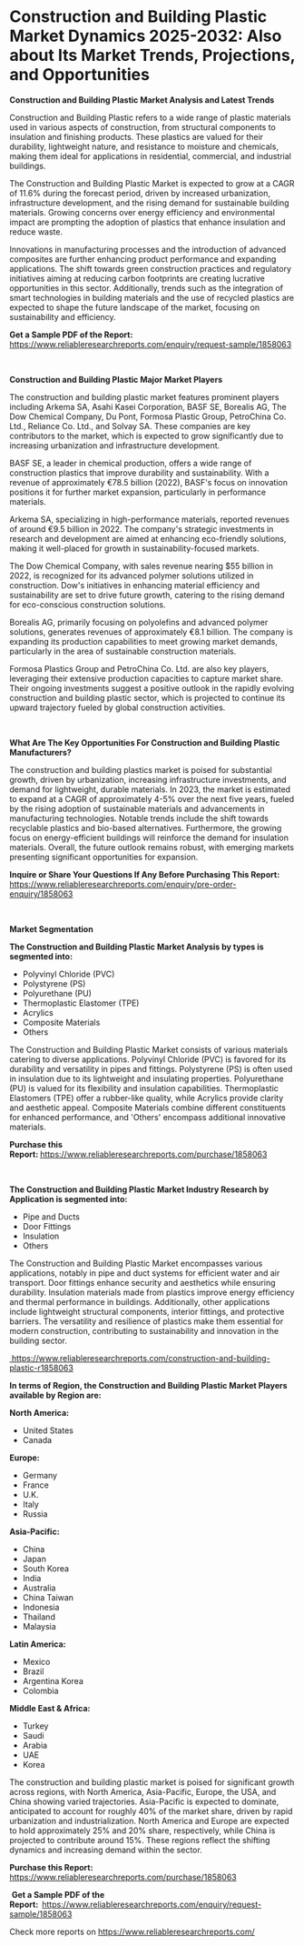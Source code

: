 <p><h1>Construction and Building Plastic Market Dynamics 2025-2032: Also about Its Market Trends, Projections, and Opportunities</h1></p><p><strong>Construction and Building Plastic Market Analysis and Latest Trends</strong></p>
<p><p>Construction and Building Plastic refers to a wide range of plastic materials used in various aspects of construction, from structural components to insulation and finishing products. These plastics are valued for their durability, lightweight nature, and resistance to moisture and chemicals, making them ideal for applications in residential, commercial, and industrial buildings.</p><p>The Construction and Building Plastic Market is expected to grow at a CAGR of 11.6% during the forecast period, driven by increased urbanization, infrastructure development, and the rising demand for sustainable building materials. Growing concerns over energy efficiency and environmental impact are prompting the adoption of plastics that enhance insulation and reduce waste.</p><p>Innovations in manufacturing processes and the introduction of advanced composites are further enhancing product performance and expanding applications. The shift towards green construction practices and regulatory initiatives aiming at reducing carbon footprints are creating lucrative opportunities in this sector. Additionally, trends such as the integration of smart technologies in building materials and the use of recycled plastics are expected to shape the future landscape of the market, focusing on sustainability and efficiency.</p></p>
<p><strong>Get a Sample PDF of the Report:&nbsp;</strong> <a href="https://www.reliableresearchreports.com/enquiry/request-sample/1858063?utm_campaign=2665&utm_medium=2&utm_source=Github&utm_content=ia&utm_term=03042025&utm_id=construction-and-building-plastic">https://www.reliableresearchreports.com/enquiry/request-sample/1858063</a></p>
<p>&nbsp;</p>
<p><strong>Construction and Building Plastic Major Market Players</strong></p>
<p><p>The construction and building plastic market features prominent players including Arkema SA, Asahi Kasei Corporation, BASF SE, Borealis AG, The Dow Chemical Company, Du Pont, Formosa Plastic Group, PetroChina Co. Ltd., Reliance Co. Ltd., and Solvay SA. These companies are key contributors to the market, which is expected to grow significantly due to increasing urbanization and infrastructure development.</p><p>BASF SE, a leader in chemical production, offers a wide range of construction plastics that improve durability and sustainability. With a revenue of approximately €78.5 billion (2022), BASF's focus on innovation positions it for further market expansion, particularly in performance materials.</p><p>Arkema SA, specializing in high-performance materials, reported revenues of around €9.5 billion in 2022. The company's strategic investments in research and development are aimed at enhancing eco-friendly solutions, making it well-placed for growth in sustainability-focused markets.</p><p>The Dow Chemical Company, with sales revenue nearing $55 billion in 2022, is recognized for its advanced polymer solutions utilized in construction. Dow's initiatives in enhancing material efficiency and sustainability are set to drive future growth, catering to the rising demand for eco-conscious construction solutions.</p><p>Borealis AG, primarily focusing on polyolefins and advanced polymer solutions, generates revenues of approximately €8.1 billion. The company is expanding its production capabilities to meet growing market demands, particularly in the area of sustainable construction materials.</p><p>Formosa Plastics Group and PetroChina Co. Ltd. are also key players, leveraging their extensive production capacities to capture market share. Their ongoing investments suggest a positive outlook in the rapidly evolving construction and building plastic sector, which is projected to continue its upward trajectory fueled by global construction activities.</p></p>
<p>&nbsp;</p>
<p><strong>What Are The Key Opportunities For Construction and Building Plastic Manufacturers?</strong></p>
<p><p>The construction and building plastics market is poised for substantial growth, driven by urbanization, increasing infrastructure investments, and demand for lightweight, durable materials. In 2023, the market is estimated to expand at a CAGR of approximately 4-5% over the next five years, fueled by the rising adoption of sustainable materials and advancements in manufacturing technologies. Notable trends include the shift towards recyclable plastics and bio-based alternatives. Furthermore, the growing focus on energy-efficient buildings will reinforce the demand for insulation materials. Overall, the future outlook remains robust, with emerging markets presenting significant opportunities for expansion.</p></p>
<p><strong>Inquire or Share Your Questions If Any Before Purchasing This Report:</strong> <a href="https://www.reliableresearchreports.com/enquiry/pre-order-enquiry/1858063?utm_campaign=2665&utm_medium=2&utm_source=Github&utm_content=ia&utm_term=03042025&utm_id=construction-and-building-plastic">https://www.reliableresearchreports.com/enquiry/pre-order-enquiry/1858063</a></p>
<p>&nbsp;</p>
<p><strong>Market Segmentation</strong></p>
<p><strong>The Construction and Building Plastic Market Analysis by types is segmented into:</strong></p>
<p><ul><li>Polyvinyl Chloride (PVC)</li><li>Polystyrene (PS)</li><li>Polyurethane (PU)</li><li>Thermoplastic Elastomer (TPE)</li><li>Acrylics</li><li>Composite Materials</li><li>Others</li></ul></p>
<p><p>The Construction and Building Plastic Market consists of various materials catering to diverse applications. Polyvinyl Chloride (PVC) is favored for its durability and versatility in pipes and fittings. Polystyrene (PS) is often used in insulation due to its lightweight and insulating properties. Polyurethane (PU) is valued for its flexibility and insulation capabilities. Thermoplastic Elastomers (TPE) offer a rubber-like quality, while Acrylics provide clarity and aesthetic appeal. Composite Materials combine different constituents for enhanced performance, and 'Others' encompass additional innovative materials.</p></p>
<p><strong>Purchase this Report:&nbsp;</strong><a href="https://www.reliableresearchreports.com/purchase/1858063?utm_campaign=2665&utm_medium=2&utm_source=Github&utm_content=ia&utm_term=03042025&utm_id=construction-and-building-plastic">https://www.reliableresearchreports.com/purchase/1858063</a></p>
<p>&nbsp;</p>
<p><strong>The Construction and Building Plastic Market Industry Research by Application is segmented into:</strong></p>
<p><ul><li>Pipe and Ducts</li><li>Door Fittings</li><li>Insulation</li><li>Others</li></ul></p>
<p><p>The Construction and Building Plastic Market encompasses various applications, notably in pipe and duct systems for efficient water and air transport. Door fittings enhance security and aesthetics while ensuring durability. Insulation materials made from plastics improve energy efficiency and thermal performance in buildings. Additionally, other applications include lightweight structural components, interior fittings, and protective barriers. The versatility and resilience of plastics make them essential for modern construction, contributing to sustainability and innovation in the building sector.</p></p>
<p><a href="https://www.reliableresearchreports.com/construction-and-building-plastic-r1858063?utm_campaign=2665&utm_medium=2&utm_source=Github&utm_content=ia&utm_term=03042025&utm_id=construction-and-building-plastic">&nbsp;https://www.reliableresearchreports.com/construction-and-building-plastic-r1858063</a></p>
<p><strong>In terms of Region, the Construction and Building Plastic Market Players available by Region are:</strong></p>
<p>
    <p> <strong> North America: </strong>
        <ul>
            <li>United States</li>
            <li>Canada</li>
        </ul>
        </p> 
    <p> <strong> Europe: </strong>
        <ul>
            <li>Germany</li>
            <li>France</li>
            <li>U.K.</li>
            <li>Italy</li>
            <li>Russia</li>
        </ul>
        </p> 
    <p> <strong> Asia-Pacific: </strong>
        <ul>
            <li>China</li>
            <li>Japan</li>
            <li>South Korea</li>
            <li>India</li>
            <li>Australia</li>
            <li>China Taiwan</li>
            <li>Indonesia</li>
            <li>Thailand</li>
            <li>Malaysia</li>
        </ul>
        </p> 
    <p> <strong> Latin America: </strong>
        <ul>
            <li>Mexico</li>
            <li>Brazil</li>
            <li>Argentina Korea</li>
            <li>Colombia</li>
        </ul>
        </p> 
    <p> <strong> Middle East & Africa: </strong>
        <ul>
            <li>Turkey</li>
            <li>Saudi</li>
            <li>Arabia</li>
            <li>UAE</li>
            <li>Korea</li>
        </ul>
    </p>
    </p>
<p><p>The construction and building plastic market is poised for significant growth across regions, with North America, Asia-Pacific, Europe, the USA, and China showing varied trajectories. Asia-Pacific is expected to dominate, anticipated to account for roughly 40% of the market share, driven by rapid urbanization and industrialization. North America and Europe are expected to hold approximately 25% and 20% share, respectively, while China is projected to contribute around 15%. These regions reflect the shifting dynamics and increasing demand within the sector.</p></p>
<p><strong>Purchase this Report: </strong><a href="https://www.reliableresearchreports.com/purchase/1858063?utm_campaign=2665&utm_medium=2&utm_source=Github&utm_content=ia&utm_term=03042025&utm_id=construction-and-building-plastic">https://www.reliableresearchreports.com/purchase/1858063</a></p>
<p>&nbsp;<strong>Get a Sample PDF of the Report:&nbsp;&nbsp;</strong><a href="https://www.reliableresearchreports.com/enquiry/request-sample/1858063?utm_campaign=2665&utm_medium=2&utm_source=Github&utm_content=ia&utm_term=03042025&utm_id=construction-and-building-plastic">https://www.reliableresearchreports.com/enquiry/request-sample/1858063</a></p>
<p><strong></strong></p>
<p>Check more reports on <a href="https://www.reliableresearchreports.com/?utm_campaign=2665&utm_medium=2&utm_source=Github&utm_content=ia&utm_term=03042025&utm_id=construction-and-building-plastic">https://www.reliableresearchreports.com/</a></p>